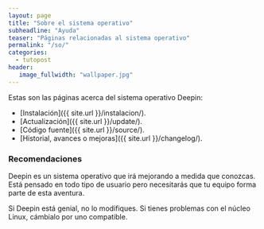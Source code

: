 ```yaml
---
layout: page
title: "Sobre el sistema operativo"
subheadline: "Ayuda"
teaser: "Páginas relacionadas al sistema operativo"
permalink: "/so/"
categories:
  - tutopost
header:
   image_fullwidth: "wallpaper.jpg"
---
```


Estas son las páginas acerca del sistema operativo Deepin:

* [Instalación]({{ site.url }}/instalacion/).
* [Actualización]({{ site.url }}/update/).
* [Código fuente]({{ site.url }}/source/).
* [Historial, avances o mejoras]({{ site.url }}/changelog/).

### Recomendaciones

Deepin es un sistema operativo que irá mejorando a medida que conozcas. Está pensado en todo tipo de usuario pero necesitarás que tu equipo forma parte de esta aventura.

Si Deepin está genial, no lo modifiques. Si tienes problemas con el núcleo Linux, cámbialo por uno compatible.